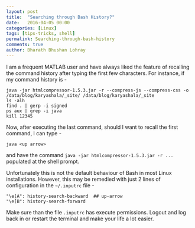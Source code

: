 ```yaml
---
layout: post
title:  "Searching through Bash History?"
date:   2016-04-05 00:00
categories: [Linux]
tags: [tips-tricks, shell]
permalink: Searching-through-bash-history
comments: true
author: Bharath Bhushan Lohray
---
```

I am a frequent MATLAB user and have always liked the feature of recalling the command history after typing the first few characters. For instance, if my command history is -

```
java -jar htmlcompressor-1.5.3.jar -r --compress-js --compress-css -o /data/blog/karyashala/_site/ /data/blog/karyashala/_site
ls -alh
find . | gerp -i signed
ps aux | grep -i java
kill 12345
```

Now, after executing the last command, should I want to recall the first command, I can type -

```
java <up arrow>
```

and have the command `java -jar htmlcompressor-1.5.3.jar -r ...` populated at the shell prompt.

Unfortunately this is not the default behaviour of Bash in most Linux installations. However, this may be remedied with just 2 lines of configuration in the `~/.inputrc` file -

```
"\e[A": history-search-backward  ## up-arrow
"\e[B": history-search-forward
```

Make sure than the file `.inputrc` has execute permissions. Logout and log back in or restart the terminal and make your life a lot easier.
